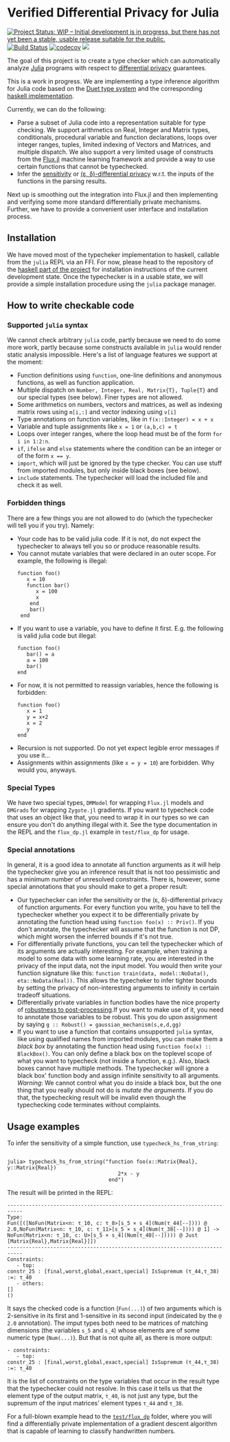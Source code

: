 # Verified Differential Privacy for Julia
[![Project Status: WIP – Initial development is in progress, but there has not yet been a stable, usable release suitable for the public.](https://www.repostatus.org/badges/latest/wip.svg)](https://www.repostatus.org/#wip)
[![Build Status](https://travis-ci.com/DiffMu/DiffPrivacyInference.jl.svg?branch=main)](https://travis-ci.com/DiffMu/DiffPrivacyInference.jl)
[![codecov](https://codecov.io/gh/DiffMu/DiffPrivacyInference.jl/branch/main/graph/badge.svg?token=AFOE37PKNT)](https://codecov.io/gh/DiffMu/DiffPrivacyInference.jl)
[![](https://img.shields.io/badge/docs-dev-blue.svg)](https://DiffMu.github.io/DiffPrivacyInference.jl/dev)

The goal of this project is to create a type checker which can automatically analyze [Julia](https://julialang.org/) programs with respect to [differential privacy](https://en.wikipedia.org/wiki/Differential_privacy) guarantees.
 
This is a work in progress. We are implementing a type inference algorithm for Julia code based on the [Duet type system](https://arxiv.org/abs/1909.02481) and the corresponding [haskell implementation](https://github.com/uvm-plaid/duet).

Currently, we can do the following:
- Parse a subset of Julia code into a representation suitable for type checking. We support arithmetics on Real, Integer and Matrix types, conditionals, procedural variable and function declarations, loops over integer ranges, tuples, limited indexing of Vectors and Matrices, and multiple dispatch. We also support a very limited usage of constructs from the [Flux.jl](https://github.com/FluxML/Flux.jl) machine learning framework and provide a way to use certain functions that cannot be typechecked.
- Infer the [sensitivity](https://en.wikipedia.org/wiki/Differential_privacy#Sensitivity) or [(ε, δ)-differential privacy](https://arxiv.org/abs/1203.3453) w.r.t. the inputs of the functions in the parsing results.

Next up is smoothing out the integration into Flux.jl and then implementing and verifying some more standard differentially private mechanisms. Further, we have to provide a convenient user interface and installation process.


## Installation

We have moved most of the typecheker implementation to haskell, callable from the `julia` REPL via an FFI. For now, please head to the repository of the [haskell part of the project](https://github.com/DiffMu/DiffPrivacyInferenceHs) for installation instructions of the current development state. Once the typechecker is in a usable state, we will provide a simple installation procedure using the `julia` package manager.


## How to write checkable code

### Supported `julia` syntax

We cannot check arbitrary `julia` code, partly because we need to do some more work, partly because some constructs available in `julia` would render static analysis impossible. Here's a list of language features we support at the moment:

- Function definitions using `function`, one-line definitions and anonymous functions, as well as function application.
- Multiple dispatch on `Number, Integer, Real, Matrix{T}, Tuple{T}` and our special types (see below). Finer types are not allowed.
- Some arithmetics on numbers, vectors and matrices, as well as indexing matrix rows using `m[i,:]` and vector indexing using `v[i]`
- Type annotations on function variables, like in `f(x::Integer) = x + x`
- Variable and tuple assignments like `x = 1` or `(a,b,c) = t`
- Loops over integer ranges, where the loop head must be of the form `for i in 1:2:n`.
- `if`, `ifelse` and `else` statements where the condition can be an integer or of the form `x == y`.
- `import`, which will just be ignored by the type checker. You can use stuff from imported modules, but only inside black boxes (see below).
- `include` statements. The typechecker will load the included file and check it as well.

### Forbidden things

There are a few things you are not allowed to do (which the typechecker will tell you if you try). Namely:

- Your code has to be valid julia code. If it is not, do not expect the typechecker to always tell you so or produce reasonable results.
- You cannot mutate variables that were declared in an outer scope. For example, the following is illegal:
  ```
  function foo()
     x = 10
     function bar()
        x = 100
        x
      end
      bar()
   end
   ```
- If you want to use a variable, you have to define it first. E.g. the following is valid julia code but illegal:
  ```
  function foo()
     bar() = a
     a = 100
     bar()
  end
  ```
- For now, it is not permitted to reassign variables, hence the following is forbidden:
  ```
  function foo()
     x = 1
     y = x+2
     x = 2
     y
  end
  ```
- Recursion is not supported. Do not yet expect legible error messages if you use it...
- Assignments within assignments (like `x = y = 10`) are forbidden. Why would you, anyways.

### Special Types

We have two special types, `DMModel` for wrapping `Flux.jl` models and `DMGrads` for wrapping `Zygote.jl` gradients. If you want to typecheck code that uses an object like that, you need to wrap it in our types so we can ensure you don't do anything illegal with it. See the type documentation in the REPL and the `flux_dp.jl` example in `test/flux_dp` for usage.

### Special annotations

In general, it is a good idea to annotate all function arguments as it will help the typechecker give you an inference result that is not too pessimistic and has a minimum number of unresolved constraints. There is, however, some special annotations that you should make to get a proper result:

- Our typechecker can infer the sensitivity or the (ε, δ)-differential privacy of function arguments. For every function you write, you have to tell the typechecker whether you expect it to be differentially private by annotating the function head using `function foo(x) :: Priv()`. If you don't annotate, the typechecker will assume that the function is not DP, which might worsen the inferred bounds if it's not true.
- For differentially private functions, you can tell the typechecker which of its arguments are actually interesting. For example, when training a model to some data with some learning rate, you are interested in the privacy of the input data, not the input model. You would then write your function signature like this: `function train(data, model::NoData(), eta::NoData(Real))`. This allows the typecheker to infer tighter bounds by setting the privacy of non-interesting arguments to infinity in certain tradeoff situations.
- Differentially private variables in function bodies have the nice property of [robustness to post-processing](https://en.wikipedia.org/wiki/Differential_privacy#Robustness_to_post-processing).If you want to make use of it, you need to annotate those variables to be robust. This you do upon assignment by saying `g :: Robust() = gaussian_mechanism(s,e,d,gg)`
- If you want to use a function that contains unsupported `julia` syntax, like using qualified names from imported modules, you can make them a *black box* by annotating the function head using `function foo(x) :: BlackBox()`. You can only define a black box on the toplevel scope of what you want to typecheck (not inside a function, e.g.). Also, black boxes cannot have multiple methods. The typechecker will ignore a black box' function body and assign infinite sensitivity to all arguments. _Warning_: We cannot control what you do inside a black box, but the one thing that you really should not do is *mutate the arguments*. If you do that, the typechecking result will be invalid even though the typechecking code terminates without complaints.


## Usage examples

To infer the sensitivity of a simple function, use `typecheck_hs_from_string`:

```

julia> typecheck_hs_from_string("function foo(x::Matrix{Real}, y::Matrix{Real})
                                    2*x - y
                                 end")
```
The result will be printed in the REPL:
```
---------------------------------------------------------------------------
Type:
Fun([([NoFun(Matrix<n: τ_10, c: τ_8>[s_5 × s_4](Num(τ_44[--]))) @ 2.0,NoFun(Matrix<n: τ_10, c: τ_11>[s_5 × s_4](Num(τ_38[--]))) @ 1] -> NoFun(Matrix<n: τ_10, c: U>[s_5 × s_4](Num(τ_40[--])))) @ Just [Matrix{Real},Matrix{Real}]])
---------------------------------------------------------------------------
Constraints:
   - top:
constr_25 : [final,worst,global,exact,special] IsSupremum (τ_44,τ_38) :=: τ_40
   - others:
[]
()
```
It says the checked code is a function (`Fun(...)`) of two arguments which is 2-sensitive in its first and 1-sensitive in its second input (indeicated by the `@ 2.0` annotation). The imput types both need to be matrices of matching dimensions (the variables `s_5` and `s_4`) whose elements are of some numeric type (`Num(...)`). But that is not quite all, as there is more output:
```
- constraints:
   - top:
constr_25 : [final,worst,global,exact,special] IsSupremum (τ_44,τ_38) :=: τ_40
```
It is the list of constraints on the type variables that occur in the result type that the typechecker could not resolve. In this case it tells us that the element type of the output matrix, `τ_40`, is not just any type, but the supremum of the input matrices' element types `τ_44` and `τ_38`.


For a full-blown example head to the [`test/flux_dp`](https://github.com/DiffMu/DiffPrivacyInference.jl/tree/main/test/flux_dp) folder, where you will find a differentially private implementation of a gradient descent algorithm that is capable of learning to classify handwritten numbers.
